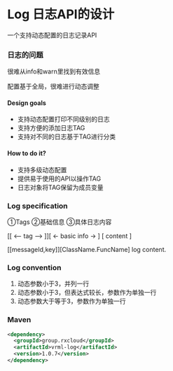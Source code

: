 # Log 日志API的设计

一个支持动态配置的日志记录API

### 日志的问题

很难从info和warn里找到有效信息

配置基于全局，很难进行动态调整

#### Design goals

* 支持动态配置打印不同级别的日志
* 支持方便的添加日志TAG
* 支持对不同的日志基于TAG进行分类

#### How to do it?

* 支持多级动态配置
* 提供易于使用的API以操作TAG
* 日志对象将TAG保留为成员变量

### Log specification

①Tags ②基础信息 ③具体日志内容
  
[[ <-- tag --> ]][ <- basic info -> ] [ content ]

[[messageId,key]][ClassName.FuncName] log content.

### Log convention 
  
1. 动态参数小于3，并列一行
2. 动态参数小于3，但表达式较长，参数作为单独一行
3. 动态参数大于等于3，参数作为单独一行

### Maven

```xml
<dependency>
  <groupId>group.rxcloud</groupId>
  <artifactId>vrml-log</artifactId>
  <version>1.0.7</version>
</dependency>
```